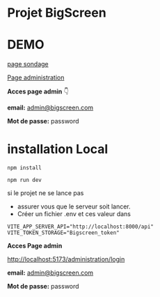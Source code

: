 # Projet BigScreen

# DEMO

[page sondage](https://projet-bigscreen.website)

[Page administration](https://projet-bigscreen.website/administration/login)

**Acces page admin**  👇

 **email:** admin@bigscreen.com

**Mot de passe:** password 




# installation Local


```
npm install

```

```
npm run dev

```

si le projet ne se lance pas 
- assurer vous que le serveur soit lancer.
- Créer un fichier .env et ces valeur dans  
```   
VITE_APP_SERVER_API="http://localhost:8000/api"
VITE_TOKEN_STORAGE="Bigscreen_token" 

```

**Acces Page admin**


[http://localhost:5173/administration/login](http://localhost:5173/administration/login) 

**email:** admin@bigscreen.com

**Mot de passe:** password 
